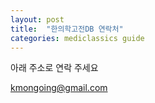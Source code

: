 ```yaml
---
layout: post
title:  "한의학고전DB 연락처"
categories: mediclassics guide
---
```


아래 주소로 연락 주세요

kmongoing@gmail.com


